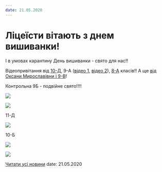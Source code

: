 ```yaml
---
date: 21.05.2020
---
```

# Ліцеїсти вітають з днем вишиванки!

І в умовах карантину День вишиванки - свято для нас!!

Відеопривітання від [10-Д](https://youtu.be/cv56DwYmQYc), 9-А ([відео 1](https://www.youtube.com/watch?v=NnKp1fLsw64), [відео 2](https://www.youtube.com/watch?v=cxmGz4GIH1Q)), [8-А](https://youtu.be/n6F9tzEU5qc) класів!! А ще [від Оксани Мирославівни і 9-В](https://youtu.be/DwEs2h7fn3c)!

Контрольна 9Б - подвійне свято!!!!

![](/images/blog/ліцеїсти-вітають-з-днем-вишиванки/9б.jpg)

![](/images/blog/ліцеїсти-вітають-з-днем-вишиванки/9б1.jpg)

11-Д

![](/images/blog/ліцеїсти-вітають-з-днем-вишиванки/11д.jpg)

10-Б

![](/images/blog/ліцеїсти-вітають-з-днем-вишиванки/10б.jpg)

![](/images/blog/ліцеїсти-вітають-з-днем-вишиванки/8б.jpg)

[Читати усі новини](/news)
date: 21.05.2020
